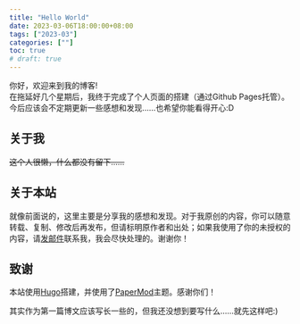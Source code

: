```yaml
---
title: "Hello World"
date: 2023-03-06T18:00:00+08:00
tags: ["2023-03"]
categories: [""]
toc: true
# draft: true
---
```


你好，欢迎来到我的博客!  
在拖延好几个星期后，我终于完成了个人页面的搭建（通过Github Pages托管）。今后应该会不定期更新一些感想和发现……也希望你能看得开心:D  

## 关于我  

~~这个人很懒，什么都没有留下……~~  

## 关于本站  

就像前面说的，这里主要是分享我的感想和发现。对于我原创的内容，你可以随意转载、复制、修改后再发布，但请标明原作者和出处；如果我使用了你的未授权的内容，请[发邮件](mailto:sorali@sorali.org)联系我，我会尽快处理的。谢谢你！  

## 致谢  

本站使用[Hugo](https://github.com/gohugoio/hugo)搭建，并使用了[PaperMod](https://github.com/adityatelange/hugo-PaperMod)主题。感谢你们！  

其实作为第一篇博文应该写长一些的，但我还没想到要写什么……就先这样吧:)  
